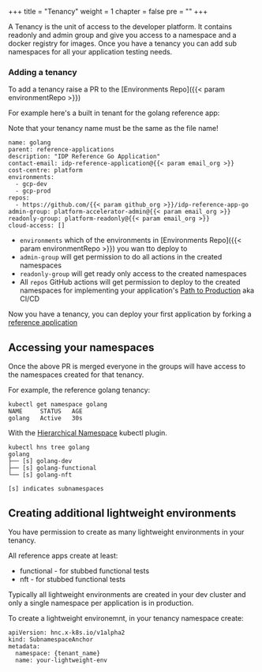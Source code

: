 +++
title = "Tenancy"
weight = 1
chapter = false
pre = ""
+++

A Tenancy is the unit of access to the developer platform. It contains readonly and admin group
and give you access to a namespace and a docker registry for images.
Once you have a tenancy you can add sub namespaces for all your application testing needs.


### Adding a tenancy

To add a tenancy raise a PR to the [Environments Repo]({{< param environmentRepo >}})

For example here's a built in tenant for the golang reference app:

Note that your tenancy name must be the same as the file name!

```
name: golang 
parent: reference-applications
description: "IDP Reference Go Application"
contact-email: idp-reference-application@{{< param email_org >}}
cost-centre: platform
environments:
  - gcp-dev
  - gcp-prod
repos:
  - https://github.com/{{< param github_org >}}/idp-reference-app-go
admin-group: platform-accelerator-admin@{{< param email_org >}}
readonly-group: platform-readonly@{{< param email_org >}}
cloud-access: []
```

* `environments` which of the environments in [Environments Repo]({{< param environmentRepo >}}) you wan tto deploy to 
* `admin-group` will get permission to do all actions in the created namespaces
* `readonly-group` will get ready only access to the created namespaces
* All `repos` GitHub actions will get permission to deploy to the created namespaces for implementing your application's [Path to Production](../p2p) aka CI/CD

Now you have a tenancy, you can deploy your first application by forking a [reference application](../reference-app)


## Accessing your namespaces

Once the above PR is merged everyone in the groups will have access to the namespaces created for that tenancy.

For example, the reference golang tenancy:

```
kubectl get namespace golang
NAME     STATUS   AGE
golang   Active   30s
```

With the [Hierarchical Namespace](https://kubernetes.io/blog/2020/08/14/introducing-hierarchical-namespaces/) kubectl plugin.

```
kubectl hns tree golang
golang
├── [s] golang-dev
├── [s] golang-functional
└── [s] golang-nft

[s] indicates subnamespaces
```

## Creating additional lightweight environments

You have permission to create as many lightweight environments in your tenancy.

All reference apps create at least:

* functional - for stubbed functional tests 
* nft - for stubbed functional tests

Typically all lightweight environments are created in your dev cluster and only
a single namespace per application is in production.

To create a lightweight environemnt, in your tenancy namespace create:


```
apiVersion: hnc.x-k8s.io/v1alpha2
kind: SubnamespaceAnchor
metadata:
  namespace: {tenant_name}
  name: your-lightweight-env
```





